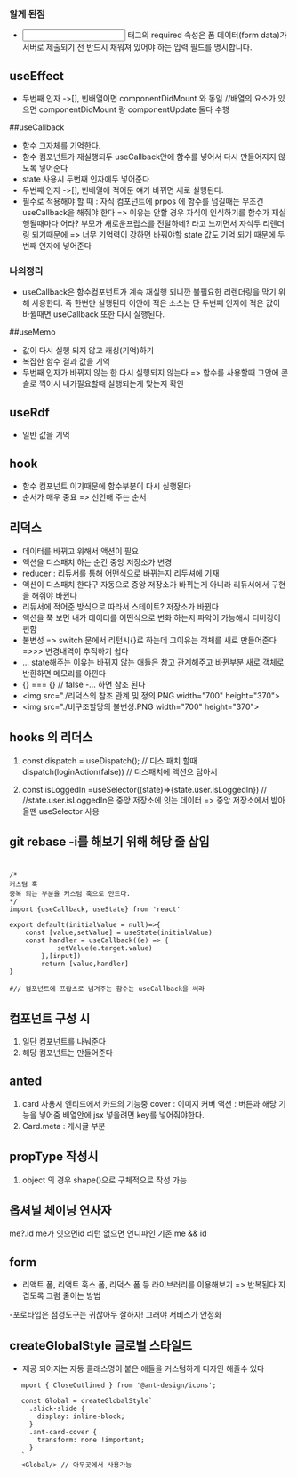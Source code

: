 ### 알게 된점
- <input> 태그의 required 속성은 폼 데이터(form data)가 서버로 제출되기 전 반드시 채워져 있어야 하는 입력 필드를 명시합니다.

## useEffect
- 두번째 인자 ->[], 
빈배열이면 componentDidMount 와 동일  //배열의 요소가 있으면 componentDidMount 랑  componentUpdate 둘다 수행

##useCallback
- 함수 그자체를 기억한다.
- 함수 컴포넌트가 재실행되두 useCallback안에 함수를 넣어서 다시 만들어지지 않도록 넣어준다
- state 사용시 두번째 인자에두 넣어준다
- 두번째 인자 ->[],
빈배열에 적어둔 얘가 바뀌면 새로 실행된다.
- 필수로 적용해야 할 때 : 자식 컴포넌트에 prpos 에 함수를 넘길때는 무조건 useCallback을 해줘야 한다 => 이유는 안할 경우 자식이 인식하기를 함수가 재실행될때마다 어라? 부모가 새로운프랍스를 전달하네? 라고 느끼면서 자식두 리렌더링 되기때문에
=> 너무 기억력이 강하면 바꿔야할 state 값도 기억 되기 때문에 두번째 인자에 넣어준다
### 나의정리
- useCallback은 함수컴포넌트가  계속 재실행 되니깐 불필요한 리렌더링을 막기 위해 사용한다.
즉  한번만 실행된다 이안에 적은 소스는
단 두번째 인자에 적은 값이 바뀔때면 useCallback 또한 다시 실행된다.

##useMemo
- 값이 다시 실행 되지 않고 캐싱(기억)하기
- 복잡한 함수 결과 값을 기억
- 두번째 인자가 바뀌지 않는 한 다시 실행되지 않는다
=> 함수를 사용할때  그안에 콘솔로 찍어서 내가필요할때 실행되는게 맞는지 확인
## useRdf 
- 일반 값을 기억

## hook
- 함수 컴포넌트 이기때문에 함수부분이 다시 실행된다 
- 순서가 매우 중요 => 선언해 주는 순서 

## 리덕스
- 데이터를 바뀌고 위해서 액션이 필요
- 액션을 디스패치 하는 순간 중앙 저장소가 변경
- reducer : 리듀서를 통해 어떤식으로 바뀌는지 리두셔에 기재
- 액션이 디스패치 한다구 자동으로 중앙 저장소가 바뀌는게 아니라 리듀서에서 구현을 해줘야 바뀐다
- 리듀서에 적어준 방식으로 따라서 스테이트? 저장소가 바뀐다
- 액션을 쭉 보면 내가 데이터를 어떤식으로 변화 하는지 파악이 가능해서 디버깅이 편함
- 불변성 => switch 문에서 리턴시{}로 하는데 그이유는 객체를 새로 만들어준다
=>>> 변경내역이 추적하기 쉽다
- ... state해주는 이유는 바뀌지 않는 애들은 참고 관계해주고 바뀐부분 새로 객체로 반환하면 메모리를 아낀다
- {} === {} // false
-... 하면 참조 된다 
- <img src="./리덕스의 참조 관계 및 정의.PNG width="700" height="370">
- <img src="./비구조할당의 불변성.PNG width="700" height="370">

## hooks 의 리더스 
1. const dispatch = useDispatch();  // 디스 패치 할때
dispatch(loginAction(false))  // 디스패치에 액션으 담아서

2. const isLoggedIn =useSelector((state)=>{state.user.isLoggedIn})  // //state.user.isLoggedIn은 중앙 저장소에 잇는 데이터
=> 중앙 저장소에서 받아올뗀 useSelector 사용
## git rebase -i를 해보기 위해 해당 줄 삽입

#
    /*
    커스텀 훅
    중복 되는 부분을 커스텀 훅으로 만드다.
    */
    import {useCallback, useState} from 'react'
    
    export default(initialValue = null)=>{
        const [value,setValue] = useState(initialValue)
        const handler = useCallback((e) => {
                setValue(e.target.value)
            },[input])
            return [value,handler]
    }
    
    #// 컴포넌트에 프랍스로 넘겨주는 함수는 useCallback을 써라

## 컴포넌트 구성 시
1. 일단 컴포넌트를 나눠준다
2. 해당 컴포넌트는 만들어준다   
## anted
1. card 사용시
엔티드에서 카드의 기능중 cover :  이미지 커버
액션 :  버튼과 해당 기능을 넣어줌
배열안에 jsx 넣을려면 key를 넣어줘야한다.
2. Card.meta  :  게시글 부분 
## propType 작성시
1. object 의 경우 shape()으로 구체적으로 작성 가능

## 옵셔널 체이닝 연사자
me?.id me가 잇으면id 리턴 없으면 언디파인
기존 me && id

## form
- 리액트 폼, 리액트 훅스 폼, 리덕스 폼 등 라이브러리를 이용해보기
=> 반복된다 지겹도록 그럼 줄이는 방법

-포로타입은 점겅도구는 귀찮아두 잘하자! 그래야 서비스가 안정화 


## createGlobalStyle  글로벌 스타일드
- 제공 되어지는 자동 클래스명이 붙은 애들을 커스텀하게 디자인 해줄수 있다  
 ```
    mport { CloseOutlined } from '@ant-design/icons';
    
    const Global = createGlobalStyle`
      .slick-slide {
        display: inline-block;
      }
      .ant-card-cover {
        transform: none !important;
      }
    `
    <Global/> // 아무곳에서 사용가능
```